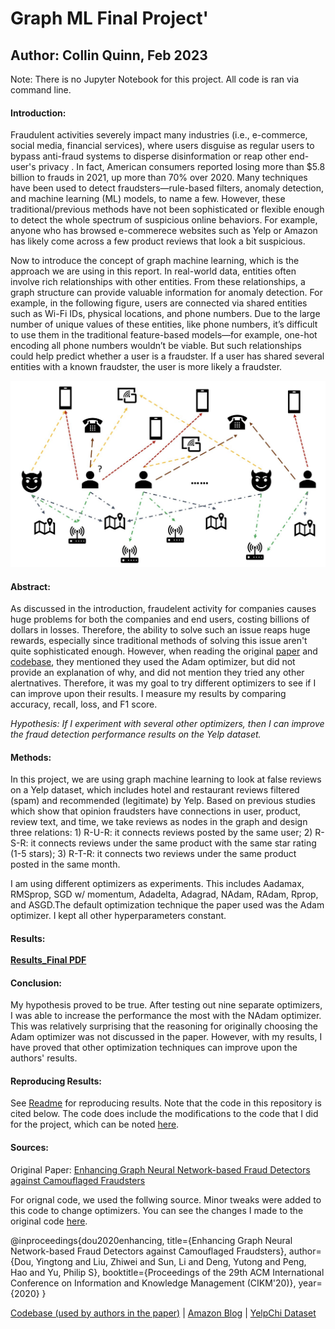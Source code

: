 # Graph ML Final Project'
## Author: Collin Quinn, Feb 2023
Note: There is no Jupyter Notebook for this project. All code is ran via command line. 

#### Introduction: 
Fraudulent activities severely impact many industries (i.e., e-commerce, social media, financial services), where users disguise as regular users to bypass anti-fraud systems to disperse disinformation or reap other end-user's privacy . In fact, American consumers reported losing more than $5.8 billion to frauds in 2021, up more than 70% over 2020. Many techniques have been used to detect fraudsters—rule-based filters, anomaly detection, and machine learning (ML) models, to name a few. However, these traditional/previous methods have not been sophisticated or flexible enough to detect the whole spectrum of suspicious online behaviors. For example, anyone who has browsed e-commerece websites such as Yelp or Amazon has likely come across a few product reviews that look a bit suspicious.

Now to introduce the concept of graph machine learning, which is the approach we are using in this report. In real-world data, entities often involve rich relationships with other entities. From these relationships, a graph structure can provide valuable information for anomaly detection. For example, in the following figure, users are connected via shared entities such as Wi-Fi IDs, physical locations, and phone numbers. Due to the large number of unique values of these entities, like phone numbers, it’s difficult to use them in the traditional feature-based models—for example, one-hot encoding all phone numbers wouldn’t be viable. But such relationships could help predict whether a user is a fraudster. If a user has shared several entities with a known fraudster, the user is more likely a fraudster.

![Screenshot](image001.jpg)

#### Abstract:
As discussed in the introduction, fraudelent activity for companies causes huge problems for both the companies and end users, costing billions of dollars in losses. Therefore, the ability to solve such an issue reaps huge rewards, especially since traditional methods of solving this issue aren't quite sophisticated enough. However, when reading the original [paper](https://arxiv.org/pdf/2008.08692.pdf) and [codebase](https://github.com/YingtongDou/CARE-GNN), they mentioned they used the Adam optimizer, but did not provide an explanation of why, and did not mention they tried any other alertnatives. Therefore, it was my goal to try different optimizers to see if I can improve upon their results. I measure my results by comparing accuracy, recall, loss, and F1 score.  

*Hypothesis: If I experiment with several other optimizers, then I can improve the fraud detection performance results on the Yelp dataset.* 

#### Methods:
In this project, we are using graph machine learning to look at false reviews on a Yelp dataset, which includes hotel and restaurant reviews filtered (spam) and recommended (legitimate) by Yelp. Based on previous studies which show that opinion fraudsters have connections in user, product, review text, and time, we take reviews as nodes in the graph and design three relations: 1) R-U-R: it connects reviews posted by the same user; 2) R-S-R: it connects reviews under the same product with the same star rating (1-5 stars); 3) R-T-R: it connects two reviews under the same product posted in the same month.

I am using different optimizers as experiments. This includes Aadamax, RMSprop, SGD w/ momentum, Adadelta, Adagrad, NAdam, RAdam, Rprop, and ASGD.The default optimization technique the paper used was the Adam optimizer. I kept all other hyperparameters constant. 


#### Results: <br><br> [Results_Final PDF](https://github.com/ryn8raun248/GraphML_Final_Project/blob/main/Results_Final.pdf)


#### Conclusion:
My hypothesis proved to be true. After testing out nine separate optimizers, I was able to increase the performance the most with the NAdam optimizer. This was relatively surprising that the reasoning for originally choosing the Adam optimizer was not discussed in the paper. However, with my results, I have proved that other optimization techniques can improve upon the authors' results. 

#### Reproducing Results:
See [Readme](https://github.com/ryn8raun248/GraphML_Final_Project/tree/main/code#running) for reproducing results. Note that the code in this repository is cited below. The code does include the modifications to the code that I did for the project, which can be noted  [here](https://github.com/ryn8raun248/GraphML_Final_Project/commit/138e66a31973531d9f3211dcd14a2f137404dcc2).


#### Sources:

Original Paper: [Enhancing Graph Neural Network-based Fraud Detectors against Camouflaged Fraudsters](https://arxiv.org/pdf/2008.08692.pdf)

For orignal code, we used the follwing source. Minor tweaks were added to this code to change optimizers. You can see the changes I made to the original code [here](https://github.com/ryn8raun248/GraphML_Final_Project/commit/138e66a31973531d9f3211dcd14a2f137404dcc2).

@inproceedings{dou2020enhancing,
  title={Enhancing Graph Neural Network-based Fraud Detectors against Camouflaged Fraudsters},
  author={Dou, Yingtong and Liu, Zhiwei and Sun, Li and Deng, Yutong and Peng, Hao and Yu, Philip S},
  booktitle={Proceedings of the 29th ACM International Conference on Information and Knowledge Management (CIKM'20)},
  year={2020}
}

[Codebase (used by authors in the paper)](https://github.com/YingtongDou/CARE-GNN) |
[Amazon Blog](https://aws.amazon.com/blogs/machine-learning/build-a-gnn-based-real-time-fraud-detection-solution-using-amazon-sagemaker-amazon-neptune-and-the-deep-graph-library/) |
[YelpChi Dataset](https://paperswithcode.com/dataset/yelpchi)

